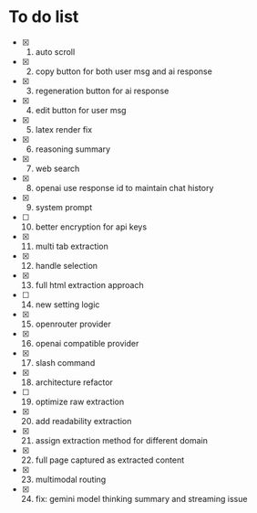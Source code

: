 # To do list

- [x] 1. auto scroll
- [x] 2. copy button for both user msg and ai response
- [x] 3. regeneration button for ai response
- [x] 4. edit button for user msg
- [x] 5. latex render fix
- [x] 6. reasoning summary
- [x] 7. web search
- [x] 8. openai use response id to maintain chat history
- [x] 9. system prompt
- [ ] 10. better encryption for api keys
- [x] 11. multi tab extraction
- [x] 12. handle selection
- [x] 13. full html extraction approach
- [ ] 14. new setting logic
- [x] 15. openrouter provider
- [x] 16. openai compatible provider
- [x] 17. slash command
- [x] 18. architecture refactor
- [ ] 19. optimize raw extraction
- [x] 20. add readability extraction
- [x] 21. assign extraction method for different domain
- [x] 22. full page captured as extracted content
- [x] 23. multimodal routing
- [x] 24. fix: gemini model thinking summary and streaming issue
